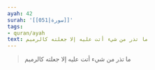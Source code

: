 ```yaml
---
ayah: 42
surah: '[[051|سورة]]'
tags:
- quran/ayah
text: ما تذر من شيء أتت عليه إلا جعلته كالرميم
---
```

> ما تذر من شيء أتت عليه إلا جعلته كالرميم
